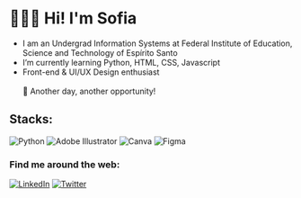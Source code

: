 # 👩🏻‍💻 Hi! I'm Sofia
* I am an Undergrad Information Systems at Federal Institute of Education, Science and Technology of Espírito Santo <br>
* I’m currently learning Python, HTML, CSS, Javascript<br>
* Front-end & UI/UX Design enthusiast<br>
<br>🚀 Another day, another opportunity!

## Stacks:
![Python](https://img.shields.io/badge/python-3670A0?style=for-the-badge&logo=python&logoColor=ffdd54) ![Adobe Illustrator](https://img.shields.io/badge/adobeillustrator-%23FF9A00.svg?style=for-the-badge&logo=adobeillustrator&logoColor=white) ![Canva](https://img.shields.io/badge/Canva-%2300C4CC.svg?style=for-the-badge&logo=Canva&logoColor=white) 	![Figma](https://img.shields.io/badge/figma-%23F24E1E.svg?style=for-the-badge&logo=figma&logoColor=white)


### Find me around the web:
[![LinkedIn](https://img.shields.io/badge/LinkedIn-%230077B5.svg?logo=linkedin&logoColor=white)](https://linkedin.com/in/sofialctv) [![Twitter](https://img.shields.io/badge/Twitter-%231DA1F2.svg?logo=Twitter&logoColor=white)](https://twitter.com/sofialctv) 


<!-- Proudly created with GPRM ( https://gprm.itsvg.in ) -->
